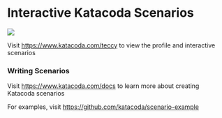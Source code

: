 # Interactive Katacoda Scenarios

[![](http://shields.katacoda.com/katacoda/teccy/count.svg)](https://www.katacoda.com/teccy "Get your profile on Katacoda.com")

Visit https://www.katacoda.com/teccy to view the profile and interactive scenarios

### Writing Scenarios
Visit https://www.katacoda.com/docs to learn more about creating Katacoda scenarios

For examples, visit https://github.com/katacoda/scenario-example
